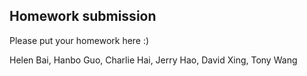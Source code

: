 Homework submission
----------------------------------------------------------------------------------------------------
Please put your homework here :)

Helen Bai, Hanbo Guo, Charlie Hai, Jerry Hao, David Xing, Tony Wang
